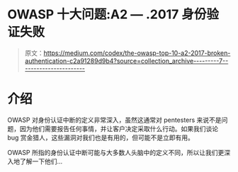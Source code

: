 # OWASP 十大问题:A2 — .2017 身份验证失败

> 原文：<https://medium.com/codex/the-owasp-top-10-a2-2017-broken-authentication-c2a91289d9b4?source=collection_archive---------7----------------------->

# 介绍

OWASP 对身份认证中断的定义非常深入，虽然这通常对 pentesters 来说不是问题，因为他们需要报告任何事情，并让客户决定采取什么行动。如果我们谈论 bug 赏金猎人，这些漏洞对我们也是有用的，但可能不是立即有用。

OWASP 所指的身份认证中断可能与大多数人头脑中的定义不同，所以让我们更深入地了解一下他们…